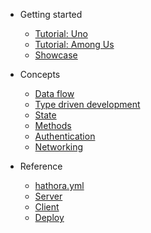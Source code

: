 - Getting started

  - [Tutorial: Uno](tutorial_uno.md)
  - [Tutorial: Among Us](tutorial_among_us.md)
  - [Showcase](showcase.md)

- Concepts

  - [Data flow](data-flow.md)
  - [Type driven development](type-driven-development.md)
  - [State](state.md)
  - [Methods](methods.md)
  - [Authentication](auth.md)
  - [Networking](networking.md)

- Reference

  - [hathora.yml](hathora-yml.md)
  - [Server](server.md)
  - [Client](client.md)
  - [Deploy](deploy.md)
